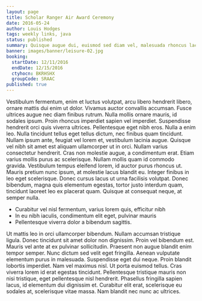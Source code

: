 ```yaml
---
layout: page
title: Scholar Ranger Air Award Ceremony
date: 2016-05-24
author: Louis Hodges
tags: weekly links, java
status: published
summary: Quisque augue dui, euismod sed diam vel, malesuada rhoncus lacus.
banner: images/banner/leisure-02.jpg
booking:
  startDate: 12/11/2016
  endDate: 12/15/2016
  ctyhocn: BKRHSHX
  groupCode: SRAAC
published: true
---
```

Vestibulum fermentum, enim et luctus volutpat, arcu libero hendrerit libero, ornare mattis dui enim ut dolor. Vivamus auctor convallis accumsan. Fusce ultrices augue nec diam finibus rutrum. Nulla mollis ornare mauris, id sodales ipsum. Proin rhoncus imperdiet sapien vel imperdiet. Suspendisse hendrerit orci quis viverra ultrices. Pellentesque eget nibh eros. Nulla a enim leo.
Nulla tincidunt tellus eget tellus dictum, nec finibus quam tincidunt. Nullam ipsum ante, feugiat vel lorem et, vestibulum lacinia augue. Quisque vel nibh sit amet est aliquam ullamcorper ut in orci. Nullam varius consectetur hendrerit. Cras non molestie augue, a condimentum erat. Etiam varius mollis purus ac scelerisque. Nullam mollis quam id commodo gravida. Vestibulum tempus eleifend lorem, id auctor purus rhoncus ut. Mauris pretium nunc ipsum, at molestie lacus blandit eu. Integer finibus in leo eget scelerisque. Donec cursus lacus ut urna facilisis volutpat. Donec bibendum, magna quis elementum egestas, tortor justo interdum quam, tincidunt laoreet leo ex placerat quam. Quisque at consequat neque, at semper nulla.

* Curabitur vel nisl fermentum, varius lorem quis, efficitur nibh
* In eu nibh iaculis, condimentum elit eget, pulvinar mauris
* Pellentesque viverra dolor a bibendum sagittis.

Ut mattis leo in orci ullamcorper bibendum. Nullam accumsan tristique ligula. Donec tincidunt sit amet dolor non dignissim. Proin vel bibendum est. Mauris vel ante at ex pulvinar sollicitudin. Praesent non augue blandit enim tempor semper. Nunc dictum sed velit eget fringilla. Aenean vulputate elementum purus in malesuada. Suspendisse eget dui neque. Proin blandit lobortis imperdiet.
Nam vel maximus nisl. Ut porta euismod tellus. Cras viverra lorem id erat egestas tincidunt. Pellentesque tristique mauris non nisi tristique, eget pellentesque nisl hendrerit. Phasellus fringilla sapien lacus, id elementum dui dignissim et. Curabitur elit erat, scelerisque eu sodales at, scelerisque vitae massa. Nam blandit nec nunc ac ultrices.
